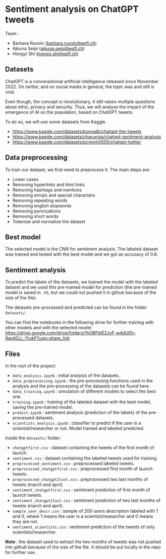 # Sentiment analysis on ChatGPT tweets

Team :
- Barbara Ruvolo (barbara.ruvolo@epfl.ch)
- Ajkuna Seipi (ajkuna.seipi@epfl.ch) 
- Hongyi Shi (hongyi.shi@epfl.ch) 

## Datasets 

ChatGPT is a converastional artificial intelligence released since November 2022. On twitter, and on social media in general, the topic was and still is viral. 

Even though, the concept is revolutionary, it still raises multiple questions about ethic, privacy and security.
Thus, we will analyse the impact of the emergence of AI on the population, based on ChatGPT tweets. 

To do so, we will use some datasets from Kaggle. 
* https://www.kaggle.com/datasets/konradb/chatgpt-the-tweets
* https://www.kaggle.com/datasets/charunisa/chatgpt-sentiment-analysis
* https://www.kaggle.com/datasets/pcminh0505/chatgpt-twitter


## Data preprocessing 

To train our dataset, we first need to preprocess it. The main steps are: 
* Lower cases 
* Removing hyperlinks and html links 
* Removing hashtags and mentions 
* Removing emojis and special characters 
* Removing repeating words 
* Removing english stopwords 
* Removing punctuations 
* Removing short words
* Tokenize and normalize the dataset 

## Best model

The selected model is the CNN for sentiment analysis. 
The labeled dataset was trained and tested with the best model and we got an accuracy of 0.8. 

## Sentiment analysis

To predict the labels of the datasets, we trained the model with the labeled dataset and we used this pre-trained model for prediction (the pre-trained model is saved in `.h5`, but we could not pushed it in github because of the size of the file). 

The datasets pre-processed and predicted can be found in the folder `datasets/`. 

You can find the notebooks in the following drive for further training with other models and with the selected model: 
https://drive.google.com/drive/folders/1hOBFblE2JyF-w4dUEh-9epAOJ_-7rukF?usp=share_link

## Files 

In the root of the project: 

* `data_analysis.ipynb` : initial analysis of the datasets. 
* `data_preprocessing.ipynb` : the pre-processing functions used in the analysis and the pre-processing of the datasets can be found here. 
* `data_training.ipynb` : simulation of different models to select the best one. 
* `training.ipynb` : training of the labeled dataset with the best model, saving the pre-trained model. 
* `predict.ipynb` : sentiment analysis (prediction of the labels) of the pre-processed datasets. 
* `scientists_analysis.ipynb` : classifier to predict if the user is a scientist/researcher or not. Model trained and labeled predicted.

Inside the `datasets/` folder:

* `chatgptfirst.csv` : dataset containing the tweets of the first month of launch. 
* `sentiment.csv` : dataset containing the labeled tweets used for training.
* `preprocessed_sentiment.csv` : preprocessed labeled tweets.
* `preprocessed_chatgptfirst.csv` : preprocessed first month of launch tweets.
* `preprocessed_chatgpt2last.csv` : preprocessed two last months of tweets (march and april).
* `sentiment_chatgptfirst.csv` : sentiment prediction of first month of launch tweets.
* `sentiment_chatgpt2last.csv` : sentiment prediction of two last months of tweets (march and april). 
* `sample_user_descr.csv` : sample of 200 users description labeled with 1 and 0, where 1 means the user is a scientist/researcher and 0 means they are not.
* `sentiment_scientists.csv` : sentiment prediction of the tweets of only scientists/researcher. 

**Note** : the dataset used to extract the two months of tweets was not pushed into github because of the size of the file. It should be put locally in the repo for further use. 

